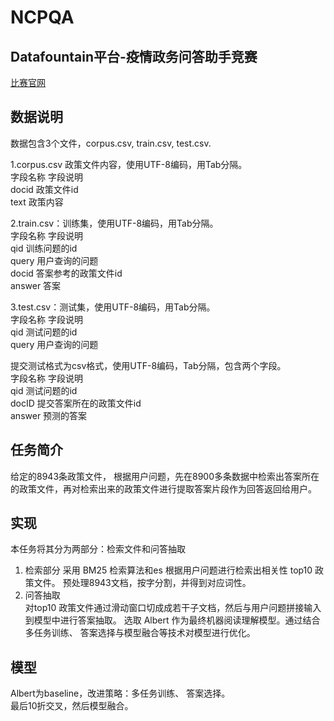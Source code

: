# NCPQA  
## Datafountain平台-疫情政务问答助手竞赛
[比赛官网](https://www.datafountain.cn/competitions/424)  
## 数据说明
数据包含3个文件，corpus.csv, train.csv, test.csv.

1.corpus.csv 政策文件内容，使用UTF-8编码，用Tab分隔。  
字段名称	字段说明  
docid	政策文件id  
text	政策内容  

2.train.csv：训练集，使用UTF-8编码，用Tab分隔。  
字段名称	字段说明  
qid	训练问题的id  
query	用户查询的问题  
docid	答案参考的政策文件id  
answer	答案  

3.test.csv：测试集，使用UTF-8编码，用Tab分隔。  
字段名称	字段说明  
qid	测试问题的id  
query	用户查询的问题  

提交测试格式为csv格式，使用UTF-8编码，Tab分隔，包含两个字段。  
字段名称	字段说明  
qid	测试问题的id  
docID	提交答案所在的政策文件id  
answer	预测的答案  

## 任务简介
给定的8943条政策文件， 根据用户问题，先在8900多条数据中检索出答案所在的政策文件，再对检索出来的政策文件进行提取答案片段作为回答返回给用户。  

## 实现
本任务将其分为两部分：检索文件和问答抽取
1. 检索部分
  采用 BM25 检索算法和es 根据用户问题进行检索出相关性 top10 政策文件。 
  预处理8943文档，按字分割，并得到对应词性。
2. 问答抽取  
  对top10 政策文件通过滑动窗口切成成若干子文档，然后与用户问题拼接输入到模型中进行答案抽取。
  选取 Albert 作为最终机器阅读理解模型。通过结合多任务训练、 答案选择与模型融合等技术对模型进行优化。

## 模型
Albert为baseline，改进策略：多任务训练、 答案选择。  
最后10折交叉，然后模型融合。
